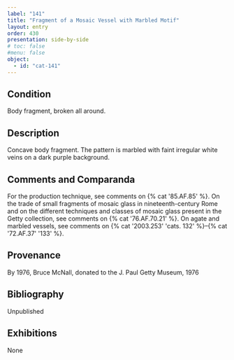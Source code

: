 ```yaml
---
label: "141"
title: "Fragment of a Mosaic Vessel with Marbled Motif"
layout: entry
order: 430
presentation: side-by-side
# toc: false
#menu: false 
object:
  - id: "cat-141"
---
```


## Condition

Body fragment, broken all around.

## Description

Concave body fragment. The pattern is marbled with faint irregular white veins on a dark purple background.

## Comments and Comparanda

For the production technique, see comments on {% cat '85.AF.85' %}. On the trade of small fragments of mosaic glass in nineteenth-century Rome and on the different techniques and classes of mosaic glass present in the Getty collection, see comments on {% cat '76.AF.70.21' %}. On agate and marbled vessels, see comments on {% cat '2003.253' 'cats. 132' %}–{% cat '72.AF.37' '133' %}.

## Provenance

By 1976, Bruce McNall, donated to the J. Paul Getty Museum, 1976

## Bibliography

Unpublished

## Exhibitions

None